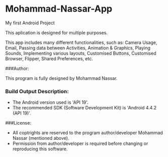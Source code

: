 # Mohammad-Nassar-App
My first Android Project

This aplication is designed for multiple purposes.

This app includes many different functionalities, such as: Camera Usage, Email, Passing data between Activities, Animation & Graphics, Playing Sounds, Implementing various layouts, Customised Buttons, Customised Browser, Flipper, Shared Preferences, etc.

###Author:

This program is fully designed by Mohammad Nassar.


### Build Output Description:

- The Android version used is 'API 19'.
- The recommended SDK (Software Development Kit) is 'Android 4.4.2 (API 19)'.

###License:

* All coptrights are reserved to the program author/developer Mohammad Nassar (mentioned above).
* Permission from author/developer is required before changing or reproducing this software.


